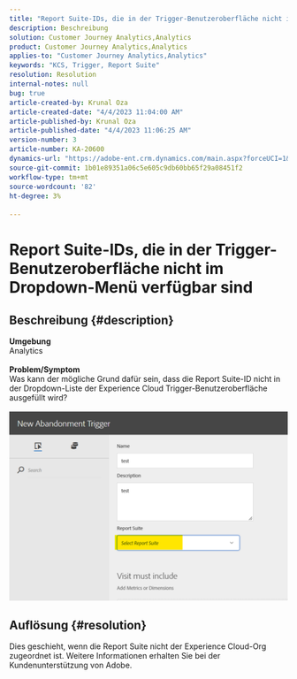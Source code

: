 ```yaml
---
title: "Report Suite-IDs, die in der Trigger-Benutzeroberfläche nicht im Dropdown-Menü verfügbar sind"
description: Beschreibung
solution: Customer Journey Analytics,Analytics
product: Customer Journey Analytics,Analytics
applies-to: "Customer Journey Analytics,Analytics"
keywords: "KCS, Trigger, Report Suite"
resolution: Resolution
internal-notes: null
bug: true
article-created-by: Krunal Oza
article-created-date: "4/4/2023 11:04:00 AM"
article-published-by: Krunal Oza
article-published-date: "4/4/2023 11:06:25 AM"
version-number: 3
article-number: KA-20600
dynamics-url: "https://adobe-ent.crm.dynamics.com/main.aspx?forceUCI=1&pagetype=entityrecord&etn=knowledgearticle&id=97b72e60-d8d2-ed11-a7c7-6045bd006b4b"
source-git-commit: 1b01e89351a06c5e605c9db60bb65f29a08451f2
workflow-type: tm+mt
source-wordcount: '82'
ht-degree: 3%

---
```


# Report Suite-IDs, die in der Trigger-Benutzeroberfläche nicht im Dropdown-Menü verfügbar sind

## Beschreibung {#description}

<b>Umgebung</b><br>Analytics<br> <br><b>Problem/Symptom</b><br>Was kann der mögliche Grund dafür sein, dass die Report Suite-ID nicht in der Dropdown-Liste der Experience Cloud Trigger-Benutzeroberfläche ausgefüllt wird?

![](assets/___99b72e60-d8d2-ed11-a7c7-6045bd006b4b___.png)

## Auflösung {#resolution}

Dies geschieht, wenn die Report Suite nicht der Experience Cloud-Org zugeordnet ist. Weitere Informationen erhalten Sie bei der Kundenunterstützung von Adobe.

<br> 